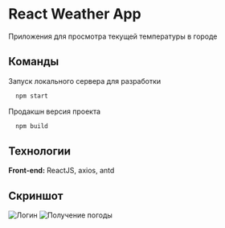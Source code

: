 
# React Weather App

Приложения для просмотра текущей температуры в городе

## Команды

Запуск локального сервера для разработки

```bash
  npm start
```
    
Продакшн версия проекта

```bash
  npm build
```
    

## Технологии

**Front-end:** ReactJS, axios, antd


## Скриншот

![Логин](https://i.paste.pics/3358fed96185f6ab756aa667ddd4ef80.png)
![Получение погоды](https://i.paste.pics/b2b4e846a042eac1b1b3a83158989c94.png?trs=ec5794aba1b5ed470f309204be06154fe2cee683a5b261bc5eccfa9d9918ff75)

